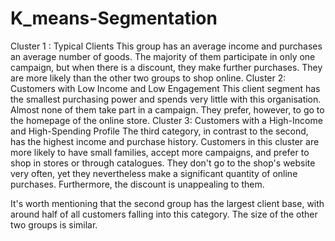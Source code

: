 # K_means-Segmentation

Cluster 1 : Typical Clients
This group has an average income and purchases an average number of goods. The majority of them participate in only one campaign, but when there is a discount, they make further purchases. They are more likely than the other two groups to shop online.
Cluster 2: Customers with Low Income and Low Engagement
This client segment has the smallest purchasing power and spends very little with this organisation. Almost none of them take part in a campaign. They prefer, however, to go to the homepage of the online store.
Cluster 3: Customers with a High-Income and High-Spending Profile
The third category, in contrast to the second, has the highest income and purchase history. Customers in this cluster are more likely to have small families, accept more campaigns, and prefer to shop in stores or through catalogues. They don't go to the shop's website very often, yet they nevertheless make a significant quantity of online purchases. Furthermore, the discount is unappealing to them.


It's worth mentioning that the second group has the largest client base, with around half of all customers falling into this category. The size of the other two groups is similar.
